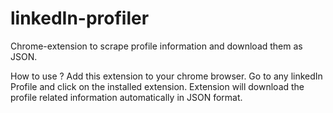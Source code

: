 # linkedIn-profiler
Chrome-extension to scrape profile information and download them as JSON.

How to use ?
Add this extension to your chrome browser.
Go to any linkedIn Profile and click on the installed extension.
Extension will download the profile related information automatically in JSON format.

